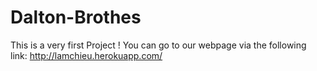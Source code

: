 Dalton-Brothes
==============

This is a very first Project !
You can go to our webpage via the following link: http://lamchieu.herokuapp.com/